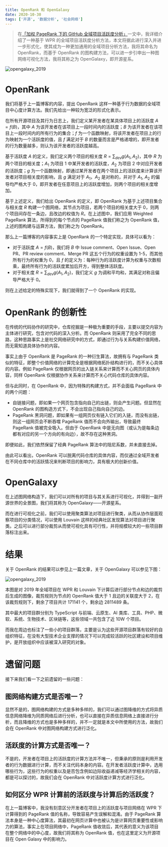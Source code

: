 ```yaml
---
title: OpenRank 和 OpenGalaxy
date: 2020-10-30
tags: ['开源', '数据分析', '社会网络']
---
```


> 在[「加权 PageRank 下的 GitHub 全域项目活跃度分析」](/github_activity_with_wpr)一文中，我详细介绍了一种基于 WPR 的全域项目活跃度分析方法，本文将据此进行深入并进一步形式化，使其成为一种更加通用的全域项目分析方法，我将其命名为 OpenRank，而基于 OpenRank 的图构建方法，可以进一步引申出一种图网络可视化方法，我将其称之为 OpenGalaxy，即开源星系。

![opengalaxy_2019](http://cdn.frankzhao.cn/image/OpenGalaxy_2019.png)

# OpenRank

我们将基于上一篇博客的内容，提出 OpenRank 这样一种基于行为数据的全域项目中心度计算方法。我们先给出一种较为宽泛的形式化表示。

在所有开源项目及其行为日志上，我们定义某开发者在某具体项目上的活跃度 $A = f(B)$，其中 $A$ 为该开发者在该项目上一段时间内的活跃度；$B$ 为该开发者在该项目上一段时间内的所有行为的集合；$f$ 为一个函数映射，将该开发者在项目上的行为映射为一个活跃度的值，且 $f$ 满足对于 $B$ 的数量而言是严格递增的，即开发者的行为数量越多，则认为该开发者的活跃度越高。

基于活跃度 $A$ 的定义，我们定义两个项目的相关度 $R = \sum_{dev}{g(A_1, A_2)}$，其中 $R$ 为两个项目的相关度；$A_1$ 为项目 1 中某开发者的活跃度，$A_2$ 为项目 2 中对应开发者的活跃度；$g$ 为一个函数映射，即通过某开发者在两个项目上的活跃度来计算该开发者对项目相关度的影响，且 $g$ 满足对于 $A_1$，$A_2$ 是对称的，并对于 $A_1$, $A_2$ 的偏导均严格大于 0，即开发者在任意项目上的活跃度增加，则两个项目的相关度增加。

基于上述定义，我们给出 OpenRank 的定义，即 OpenRank 为基于上述项目集合与相关度 $R$ 构建一个图网络，其节点为项目，若两个项目的相关度大于 0，则两个项目间存在一条边，且改边的权值为 $R$。在上述图中，我们应用 Weighted PageRank 算法，所得到的每个节点的 PageRank 值我们称之为 OpenRank 值，上述的图构建与运算方法，我们称之为 OpenRank。

那么上一篇博客的内容事实上是 OpenRank 的一个特定实现，具体可以看为：

- 对于活跃度 $A = f(B)$，我们将 $B$ 中 Issue comment、Open Issue、Open PR、PR review comment、Merge PR 这五个行为的权重设置为 1-5，而其他所有行为的权重为 0，且 $f$ 的定义为：每种行为的活跃度计算为权重与次数相乘，最终所有行为的活跃度累加后开方，得到整体活跃度。
- 对于相关度 $R = \sum_{dev}{g(A_1, A_2)}$，我们定义 $g$ 为调和平均和，其满足对称且偏导严格大于 0。

则在上述给定的特殊实现下，我们就得到了一个 OpenRank 的实现。

# OpenRank 的创新性

在传统的代码协作的研究中，仓库挖掘是一种极为重要的手段，主要以提交内容为主体进行研究，包含对代码的深入分析。而 OpenRank 则采用了完全不同的思路，这种思路事实上是社交网络研究中的方式，即通过行为与关系构建价值网络，而无需知道具体协作的内容。

事实上由于 OpenRank 是 PageRank 的一种衍生算法，故拥有与 PageRank 类似的特征，即整个价值网络的计算完全是根据网络拓扑结构进行的，而不关心具体的内容。例如 PageRank 仅根据网页的出入链关系来计算而不关心网页的具体内容，同样 OpenRank 仅根据协作关系来计算而不关心代码仓库的具体内容。

但与此同时，在 OpenRank 中，因为特殊的构建方式，并不会面临 PageRank 中的两个问题：

- 自链接问题，即如果一个网页包含指向自己的出链，则会产生问题。但显然在 OpenRank 的图构造方式下，不会出现自己指向自己的边。
- PageRank 黑洞问题，即如果有一组网页仅有链入它们的入链，而没有出链，则这一组网页会不断吞噬 PageRank 值而不会向外输出，导致最终 PageRank 值被完全吸入。但由于 OpenRank 中是无向图（或认为是每条边都有对应的另一个方向的有向边），故不存在这种黑洞。

即便如此，我们依然保留了经典 PageRank 算法中的阻尼系数，并未直接去掉。

由此可以看出，OpenRank 可以脱离代码仓库的具体内容，而仅通过全域开发者在不同仓库中的活跃情况来判断项目的影响力，具有极大的创新价值。

# OpenGalaxy

在上述图网络构造下，我们可以对所有的项目与其关系进行可视化，并得到一副开源世界的全景图，我们将其称为 OpenGalaxy——开源星系。

而在进行可视化之前，我们可以使用聚类算法对项目进行聚类，从而从协作层面观察项目的分类情况，可以使用 Louvain 这样的经典社区发现算法对项目进行聚类。之后可以进行部分裁剪从而使可视化具有可行性，并将规模较大的一些项目群落标注出来。

# 结果

关于 OpenRank 的结果可以参见上一篇文章，关于 OpenGalaxy 可以参见下图：

![opengalaxy_2019](http://cdn.frankzhao.cn/image/OpenGalaxy_2019.png)

本图是对 2019 年全域项目在 WPR 和 Louvain 下计算后进行部分节点和边的裁剪后生成的图像，裁剪规则为节点的 OpenRank 值大于 1 且边的关联度大于 2，在该裁剪规则下，剩余了项目共计 171141 个，剩余边 2811489 条。

其中最大的项目群分别为 TypeScript 与前端、云原生、AI 类库、工具、PHP、微软、系统、生物技术、区块链等，这些领域一共包含了近 10W 个项目。

而我在周边也标注了一些小的项目群落，主要是认为这些开源项目群落有较好的自组织特征，在没有大型技术企业支撑的情况下可以完成较活跃的社区建设和项目维护，是开放组织中应该被深入研究的对象。

# 遗留问题

接下来我们看一下之前遗留的一些问题：

## 图网络构建方式是否唯一？

显然不是的，图网络构建的方式是多种多样的，我们可以通过图降维的方式将异质信息网络降维为同质网络后进行分析，也可以直接在异质信息网络上直接进行分析，而且降维的方式也是多种多样的，并不一定就是本文中所使用的方法，故我们会在 OpenRank 中对图网络构建方式进行泛化。

## 活跃度的计算方式是否唯一？

不是的，开发者在项目上的活跃度的计算方法并不唯一，但秉承的原则是利用开发者的行为数据进行计算，而不关注代码本身的内容。在开发者活跃度计算中，选用哪些行为，这些行为的权重以及是否包含例如边际收益递减等经济学相关的内容，都是可以探讨的，故我们会在 OpenRank 中对活跃度计算方式进行泛化。

## 如何区分 WPR 计算前的活跃度与计算后的活跃度？

在上一篇博客中，我没有刻意区分开发者在项目上的活跃度与项目网络在 WPR 下计算得到的 PageRank 值的名称，导致容易产生误解和混淆。由于 PageRank 算法本身是一种中心度算法，其最初在网页计算中也被认为是计算网页重要性或影响力的算法，事实上在项目网络中，PageRank 值收敛后，其代表的意义为该项目在整个网络中的中心度，故我们将其称为 OpenRank 值，也在这里定义为开源项目在 Open Galaxy 中的影响力。
